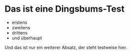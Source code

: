 # Das ist eine Dingsbums-Test

- erstens
- zweitens
- drittens
- und überhaupt

Und das ist nur ein weiterer Absatz, der steht testweise hier.

